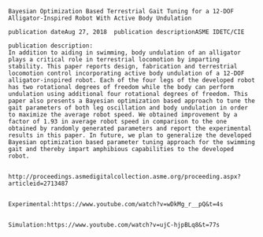     Bayesian Optimization Based Terrestrial Gait Tuning for a 12-DOF Alligator-Inspired Robot With Active Body Undulation

    publication dateAug 27, 2018  publication descriptionASME IDETC/CIE

    publication description:
    In addition to aiding in swimming, body undulation of an alligator plays a critical role in terrestrial locomotion by imparting stability. This paper reports design, fabrication and terrestrial locomotion control incorporating active body undulation of a 12-DOF alligator-inspired robot. Each of the four legs of the developed robot has two rotational degrees of freedom while the body can perform undulation using additional four rotational degrees of freedom. This paper also presents a Bayesian optimization based approach to tune the gait parameters of both leg oscillation and body undulation in order to maximize the average robot speed. We obtained improvement by a factor of 1.93 in average robot speed in comparison to the one obtained by randomly generated parameters and report the experimental results in this paper. In future, we plan to generalize the developed Bayesian optimization based parameter tuning approach for the swimming gait and thereby impart amphibious capabilities to the developed robot.


    http://proceedings.asmedigitalcollection.asme.org/proceeding.aspx?articleid=2713487


    Experimental:https://www.youtube.com/watch?v=wDkMg_r__pQ&t=4s


    Simulation:https://www.youtube.com/watch?v=ujC-hjpBLq8&t=77s

